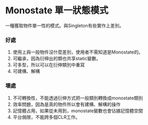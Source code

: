 # Monostate 單一狀態模式
一種獲取物件單一性的模式。與Singleton有些實作上差別。

### 好處
1. 使用上與一般物件沒什麼差別，使用者不需知道是Monostate的。
2. 可繼承，因為衍伸出的類也共享static變數。
3. 可多型，所以可以在衍伸類別中重寫
4. 可建構、解構
### 壞處
1. 不可轉換性，不能透過衍伸方式把一般類別轉換成monostate類別
2. 效率問題，因為是真的物件所以會有建構、解構的操作
3. 記憶體占用，如果從未用到，monostate變數也會佔據記憶體空間
4. 平台侷限，不能跨多個CLR工作。
